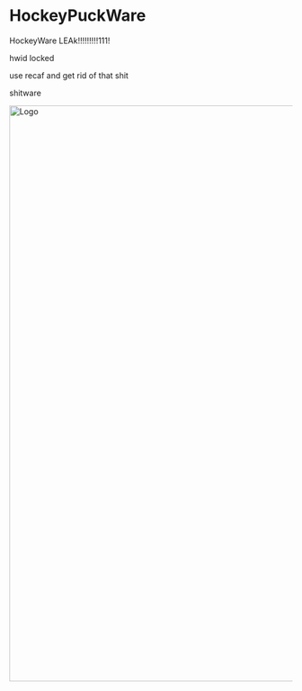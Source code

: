 # HockeyPuckWare
HockeyWare LEAk!!!!!!!!!111!

hwid locked

use recaf and get rid of that shit

shitware

  <img width="1024" src="hhttps://raw.githubusercontent.com/flufferyy/HockeyPuckWare/main/Screenshot%20from%202022-07-22%2023-54-02.png" alt="Logo">
